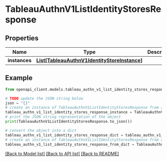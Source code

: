 # TableauAuthnV1ListIdentityStoresResponse


## Properties

Name | Type | Description | Notes
------------ | ------------- | ------------- | -------------
**instances** | [**List[TableauAuthnV1IdentityStoreInstance]**](TableauAuthnV1IdentityStoreInstance.md) |  | [optional] 

## Example

```python
from openapi_client.models.tableau_authn_v1_list_identity_stores_response import TableauAuthnV1ListIdentityStoresResponse

# TODO update the JSON string below
json = "{}"
# create an instance of TableauAuthnV1ListIdentityStoresResponse from a JSON string
tableau_authn_v1_list_identity_stores_response_instance = TableauAuthnV1ListIdentityStoresResponse.from_json(json)
# print the JSON string representation of the object
print(TableauAuthnV1ListIdentityStoresResponse.to_json())

# convert the object into a dict
tableau_authn_v1_list_identity_stores_response_dict = tableau_authn_v1_list_identity_stores_response_instance.to_dict()
# create an instance of TableauAuthnV1ListIdentityStoresResponse from a dict
tableau_authn_v1_list_identity_stores_response_from_dict = TableauAuthnV1ListIdentityStoresResponse.from_dict(tableau_authn_v1_list_identity_stores_response_dict)
```
[[Back to Model list]](../README.md#documentation-for-models) [[Back to API list]](../README.md#documentation-for-api-endpoints) [[Back to README]](../README.md)


